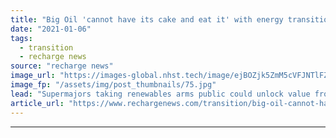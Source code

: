 ```yaml
---
title: "Big Oil 'cannot have its cake and eat it' with energy transition spin-offs -  HSBC"
date: "2021-01-06"
tags: 
  - transition
  - recharge news
source: "recharge news"
image_url: "https://images-global.nhst.tech/image/ejBOZjk5ZmM5cVFJNTlFZWorMCtrRkc1Ujg2SzBrUGg4NGFScjAvZllUOD0=/nhst/binary/3fb00af0cb026b052bb65b0d406370b3"
image_fp: "/assets/img/post_thumbnails/75.jpg"
lead: "Supermajors taking renewables arms public could unlock value from high pure-play multiples but thwart climate ambitions, says new report from investment bank"
article_url: "https://www.rechargenews.com/transition/big-oil-cannot-have-its-cake-and-eat-it-with-energy-transition-spin-offs-hsbc/2-1-940033"
---
```


---
